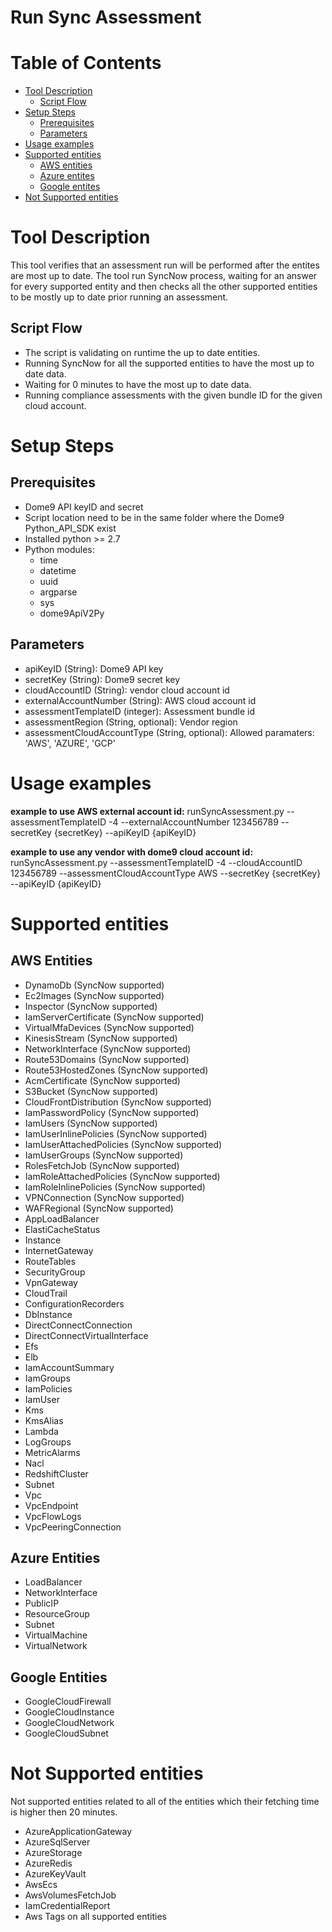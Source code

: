 # Run Sync Assessment


Table of Contents
=================
* [Tool Description](#tool-description)
  * [Script Flow](#script-flow)
* [Setup Steps](#setup-steps)
  * [Prerequisites](#Prerequisites)
  * [Parameters](#Parameters)
* [Usage examples](#usage-examples)
* [Supported entities](#supported-entities)
  * [AWS entities](#aws-entities)
  * [Azure entites](#azure-entites)
  * [Google entites](#google-entites)
* [Not Supported entities](#not-supported-entities)

# Tool Description
This tool verifies that an assessment run will be performed after the entites are most up to date.
The tool run SyncNow process, waiting for an answer for every supported entity and then checks all the other supported entities to be mostly up to date prior running an assessment.

## Script Flow
- The script is validating on runtime the up to date entities.
- Running SyncNow for all the supported entities to have the most up to date data.
- Waiting for 0 minutes to have the most up to date data.
- Running compliance assessments with the given bundle ID for the given cloud account.

# Setup Steps
## Prerequisites 

- Dome9 API keyID and secret
- Script location need to be in the same folder where the Dome9 Python_API_SDK exist
- Installed python >= 2.7 
- Python modules:
    - time 
    - datetime
    - uuid
    - argparse
    - sys
    - dome9ApiV2Py

## Parameters

* apiKeyID (String): Dome9 API key
* secretKey (String): Dome9 secret key
* cloudAccountID (String): vendor cloud account id
* externalAccountNumber (String): AWS cloud account id
* assessmentTemplateID (integer): Assessment bundle id
* assessmentRegion (String, optional): Vendor region
* assessmentCloudAccountType (String, optional): Allowed paramaters:  'AWS', 'AZURE', 'GCP'


# Usage examples

**example to use AWS external account id:**
runSyncAssessment.py --assessmentTemplateID -4 --externalAccountNumber 123456789 --secretKey {secretKey} --apiKeyID {apiKeyID}

**example to use any vendor with dome9 cloud account id:**
runSyncAssessment.py --assessmentTemplateID -4 --cloudAccountID 123456789 --assessmentCloudAccountType AWS --secretKey {secretKey} --apiKeyID {apiKeyID}

# Supported entities
## AWS Entities

- DynamoDb (SyncNow supported)
- Ec2Images (SyncNow supported)
- Inspector (SyncNow supported)
- IamServerCertificate (SyncNow supported)
- VirtualMfaDevices (SyncNow supported)
- KinesisStream (SyncNow supported)
- NetworkInterface (SyncNow supported)
- Route53Domains (SyncNow supported)
- Route53HostedZones (SyncNow supported)
- AcmCertificate (SyncNow supported)
- S3Bucket (SyncNow supported)
- CloudFrontDistribution (SyncNow supported)
- IamPasswordPolicy (SyncNow supported)
- IamUsers (SyncNow supported)
- IamUserInlinePolicies (SyncNow supported)
- IamUserAttachedPolicies (SyncNow supported)
- IamUserGroups (SyncNow supported)
- RolesFetchJob (SyncNow supported)
- IamRoleAttachedPolicies (SyncNow supported)
- IamRoleInlinePolicies (SyncNow supported)
- VPNConnection (SyncNow supported)
- WAFRegional (SyncNow supported)
- AppLoadBalancer
- ElastiCacheStatus
- Instance
- InternetGateway
- RouteTables
- SecurityGroup
- VpnGateway
- CloudTrail
- ConfigurationRecorders
- DbInstance
- DirectConnectConnection
- DirectConnectVirtualInterface
- Efs
- Elb
- IamAccountSummary
- IamGroups
- IamPolicies
- IamUser
- Kms
- KmsAlias
- Lambda
- LogGroups
- MetricAlarms
- Nacl
- RedshiftCluster
- Subnet
- Vpc
- VpcEndpoint
- VpcFlowLogs
- VpcPeeringConnection


## Azure Entities

- LoadBalancer
- NetworkInterface
- PublicIP
- ResourceGroup
- Subnet
- VirtualMachine
- VirtualNetwork

## Google Entities

- GoogleCloudFirewall
- GoogleCloudInstance
- GoogleCloudNetwork
- GoogleCloudSubnet

# Not Supported entities
Not supported entities related to all of the entities which their fetching time is higher then 20 minutes.

- AzureApplicationGateway
- AzureSqlServer
- AzureStorage
- AzureRedis
- AzureKeyVault
- AwsEcs
- AwsVolumesFetchJob
- IamCredentialReport
- Aws Tags on all supported entities

